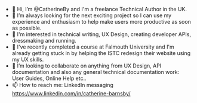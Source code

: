 - 👋 Hi, I’m @CatherineBy and I'm a freelance Technical Author in the UK. 
- 👀 I’m always looking for the next exciting project so I can use my experience and enthusiasm to help make users more productive as soon as possible.
- 👀 I'm interested in technical writing, UX Design, creating developer APIs, dressmaking and running.
- 🌱 I've recently completed a course at Falmouth University and I'm already getting stuck in by helping the ISTC redesign their website using my UX skills.
- 💞️ I’m looking to collaborate on anything from UX Design, API documentation and also any general technical documentation work: User Guides, Online Help etc..
- 📫 How to reach me: LinkedIn messaging https://www.linkedin.com/in/catherine-barnsby/

<!---
CatherineBy/CatherineBy is a ✨ special ✨ repository because its `README.md` (this file) appears on your GitHub profile.
You can click the Preview link to take a look at your changes.
--->
